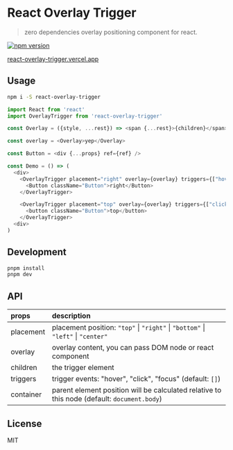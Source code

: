 # React Overlay Trigger
> zero dependencies overlay positioning component for react.

[![npm version](https://img.shields.io/npm/v/react-overlay-trigger.svg?style=flat-square)](https://www.npmjs.com/package/react-overlay-trigger)

[react-overlay-trigger.vercel.app](https://react-overlay-trigger.vercel.app)
## Usage

```sh
npm i -S react-overlay-trigger
```

```js
import React from 'react'
import OverlayTrigger from 'react-overlay-trigger'

const Overlay = ({style, ...rest}) => <span {...rest}>{children}</span>

const overlay = <Overlay>yep</Overlay>

const Button = <div {...props} ref={ref} />

const Demo = () => (
  <div>
    <OverlayTrigger placement="right" overlay={overlay} triggers={["hover"]}>
      <Button className="Button">right</Button>
    </OverlayTrigger>

    <OverlayTrigger placement="top" overlay={overlay} triggers={["click"]}>
      <button className="Button">top</button>
    </OverlayTrigger>
  <div>
)
```

## Development

```sh
pnpm install
pnpm dev
```

## API

| props      | description |
| :------    | :--------   |
| placement  | placement position: `"top"` \| `"right"` \| `"bottom"` \| `"left"` \| `"center"` |
| overlay    | overlay content, you can pass DOM node or react component |
| children   | the trigger element |
| triggers   | trigger events: "hover", "click", "focus" (default: `[]`) |
| container  | parent element position will be calculated relative to this node (default: `document.body`) |

## License

MIT
